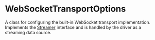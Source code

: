 # WebSocketTransportOptions

A class for configuring the built-in WebSocket transport implementation. Implements the [Streamer](/docs/api/dart_api/Streamer) interface and is handled by the driver as a streaming data source.
